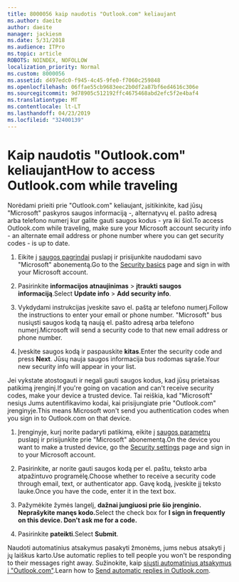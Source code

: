 ```yaml
---
title: 8000056 kaip naudotis "Outlook.com" keliaujant
ms.author: daeite
author: daeite
manager: jackiesm
ms.date: 5/31/2018
ms.audience: ITPro
ms.topic: article
ROBOTS: NOINDEX, NOFOLLOW
localization_priority: Normal
ms.custom: 8000056
ms.assetid: d497edc0-f945-4c45-9fe0-f7060c259848
ms.openlocfilehash: 06ffae55cb9683eec2b0df2a87bf6ed4616c306e
ms.sourcegitcommit: 9d78905c512192ffc4675468abd2efc5f2e4baf4
ms.translationtype: MT
ms.contentlocale: lt-LT
ms.lasthandoff: 04/23/2019
ms.locfileid: "32400139"
---
```

# <a name="how-to-access-outlookcom-while-traveling"></a><span data-ttu-id="07fb7-102">Kaip naudotis "Outlook.com" keliaujant</span><span class="sxs-lookup"><span data-stu-id="07fb7-102">How to access Outlook.com while traveling</span></span>

<span data-ttu-id="07fb7-103">Norėdami prieiti prie "Outlook.com" keliaujant, įsitikinkite, kad jūsų "Microsoft" paskyros saugos informaciją -, alternatyvų el. pašto adresą arba telefono numerį kur galite gauti saugos kodus - yra iki šiol.</span><span class="sxs-lookup"><span data-stu-id="07fb7-103">To access Outlook.com while traveling, make sure your Microsoft account security info - an alternate email address or phone number where you can get security codes - is up to date.</span></span>
  
1. <span data-ttu-id="07fb7-104">Eikite į [saugos pagrindai](https://go.microsoft.com/fwlink/p/?linkid=842325) puslapį ir prisijunkite naudodami savo "Microsoft" abonementą.</span><span class="sxs-lookup"><span data-stu-id="07fb7-104">Go to the [Security basics](https://go.microsoft.com/fwlink/p/?linkid=842325) page and sign in with your Microsoft account.</span></span> 
    
2. <span data-ttu-id="07fb7-105">Pasirinkite **informacijos atnaujinimas** \> **įtraukti saugos informaciją**.</span><span class="sxs-lookup"><span data-stu-id="07fb7-105">Select **Update info** \> **Add security info**.</span></span> 
    
3. <span data-ttu-id="07fb7-106">Vykdydami instrukcijas įveskite savo el. paštą ar telefono numerį.</span><span class="sxs-lookup"><span data-stu-id="07fb7-106">Follow the instructions to enter your email or phone number.</span></span> <span data-ttu-id="07fb7-107">"Microsoft" bus nusiųsti saugos kodą tą naują el. pašto adresą arba telefono numerį.</span><span class="sxs-lookup"><span data-stu-id="07fb7-107">Microsoft will send a security code to that new email address or phone number.</span></span>
    
4. <span data-ttu-id="07fb7-108">Įveskite saugos kodą ir paspauskite **kitas**.</span><span class="sxs-lookup"><span data-stu-id="07fb7-108">Enter the security code and press **Next**.</span></span> <span data-ttu-id="07fb7-109">Jūsų nauja saugos informacija bus rodomas sąraše.</span><span class="sxs-lookup"><span data-stu-id="07fb7-109">Your new security info will appear in your list.</span></span> 
    
<span data-ttu-id="07fb7-110">Jei vykstate atostogauti ir negali gauti saugos kodus, kad jūsų prietaisas patikimą įrenginį.</span><span class="sxs-lookup"><span data-stu-id="07fb7-110">If you're going on vacation and can't receive security codes, make your device a trusted device.</span></span> <span data-ttu-id="07fb7-111">Tai reiškia, kad "Microsoft" nesiųs Jums autentifikavimo kodai, kai prisijungiate prie "Outlook.com" įrenginyje.</span><span class="sxs-lookup"><span data-stu-id="07fb7-111">This means Microsoft won't send you authentication codes when you sign in to Outlook.com on that device.</span></span>
  
1. <span data-ttu-id="07fb7-112">Įrenginyje, kurį norite padaryti patikimą, eikite į [saugos parametrų](https://go.microsoft.com/fwlink/p/?linkid=2002000&amp;clcid=0x409) puslapį ir prisijunkite prie "Microsoft" abonementą.</span><span class="sxs-lookup"><span data-stu-id="07fb7-112">On the device you want to make a trusted device, go the [Security settings](https://go.microsoft.com/fwlink/p/?linkid=2002000&amp;clcid=0x409) page and sign in to your Microsoft account.</span></span> 
    
2. <span data-ttu-id="07fb7-113">Pasirinkite, ar norite gauti saugos kodą per el. paštu, teksto arba atpažintuvo programėlę.</span><span class="sxs-lookup"><span data-stu-id="07fb7-113">Choose whether to receive a security code through email, text, or authenticator app.</span></span> <span data-ttu-id="07fb7-114">Gavę kodą, įveskite jį teksto lauke.</span><span class="sxs-lookup"><span data-stu-id="07fb7-114">Once you have the code, enter it in the text box.</span></span>
    
3. <span data-ttu-id="07fb7-115">Pažymėkite žymės langelį, **dažnai jungiuosi prie šio įrenginio. Neprašykite manęs kodo.**</span><span class="sxs-lookup"><span data-stu-id="07fb7-115">Select the check box for **I sign in frequently on this device. Don't ask me for a code.**</span></span>
    
4. <span data-ttu-id="07fb7-116">Pasirinkite **pateikti**.</span><span class="sxs-lookup"><span data-stu-id="07fb7-116">Select **Submit**.</span></span> 
    
<span data-ttu-id="07fb7-117">Naudoti automatinius atsakymus pasakyti žmonėms, jums nebus atsakyti į jų laiškus karto.</span><span class="sxs-lookup"><span data-stu-id="07fb7-117">Use automatic replies to tell people you won't be responding to their messages right away.</span></span> <span data-ttu-id="07fb7-118">Sužinokite, kaip [siųsti automatinius atsakymus į "Outlook.com"](https://go.microsoft.com/fwlink/p/?linkid=2002100&amp;clcid=0x409).</span><span class="sxs-lookup"><span data-stu-id="07fb7-118">Learn how to [Send automatic replies in Outlook.com](https://go.microsoft.com/fwlink/p/?linkid=2002100&amp;clcid=0x409).</span></span>
  

